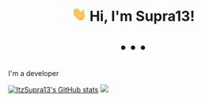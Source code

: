 <h1 align="center"><img src="https://github.com/ABSphreak/ABSphreak/blob/master/gifs/Hi.gif" width="30"> Hi, I'm Supra13!

 • • •

</h1>

I'm a developer



[![ItzSupra13's GitHub stats](https://github-readme-stats.vercel.app/api?username=ItzSupra13&show_icons=true&theme=midnight-purple&bg_color=00000000&hide_border=true)](https://github.com/anuraghazra/github-readme-stats)
![](https://nirzak-streak-stats.vercel.app/?user=ItzSupra13&theme=midnight-purple&hide_border=true&background=00000000&card_width=350&card_height=100&hide_longest_streak=true)



<!-- Proudly created with GPRM ( https://gprm.itsvg.in ) -->
<!--
**ItzSupra13/ItzSupra13** is a ✨ _special_ ✨ repository because its `README.md` (this file) appears on your GitHub profile.

Here are some ideas to get you started:

- 🔭 I’m currently working on ...
- 🌱 I’m currently learning ...
- 👯 I’m looking to collaborate on ...
- 🤔 I’m looking for help with ...
- 💬 Ask me about ...
- 📫 How to reach me: ...
- 😄 Pronouns: ...
- ⚡ Fun fact: ...
-->

